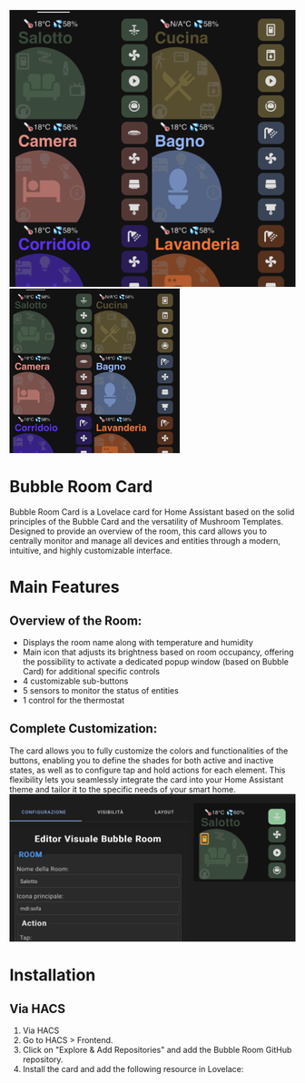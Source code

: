 ![Bubble Room](img/bubble-room.png)
<img src="img/bubble-room.png" alt="Bubble Room" width="300">
# Bubble Room Card
Bubble Room Card is a Lovelace card for Home Assistant based on the solid principles of the Bubble Card and the versatility of Mushroom Templates. Designed to provide an overview of the room, this card allows you to centrally monitor and manage all devices and entities through a modern, intuitive, and highly customizable interface.

# Main Features
## Overview of the Room:
- Displays the room name along with temperature and humidity
- Main icon that adjusts its brightness based on room occupancy, offering the possibility to activate a dedicated popup window (based on Bubble Card) for additional specific controls
- 4 customizable sub-buttons
- 5 sensors to monitor the status of entities
- 1 control for the thermostat
## Complete Customization:
The card allows you to fully customize the colors and functionalities of the buttons, enabling you to define the shades for both active and inactive states, as well as to configure tap and hold actions for each element. This flexibility lets you seamlessly integrate the card into your Home Assistant theme and tailor it to the specific needs of your smart home.
![Bubble Room](img/bubble-room3.png)

# Installation
## Via HACS
1. Via HACS
2. Go to HACS > Frontend.
3. Click on "Explore & Add Repositories" and add the Bubble Room GitHub repository.
4. Install the card and add the following resource in Lovelace:
